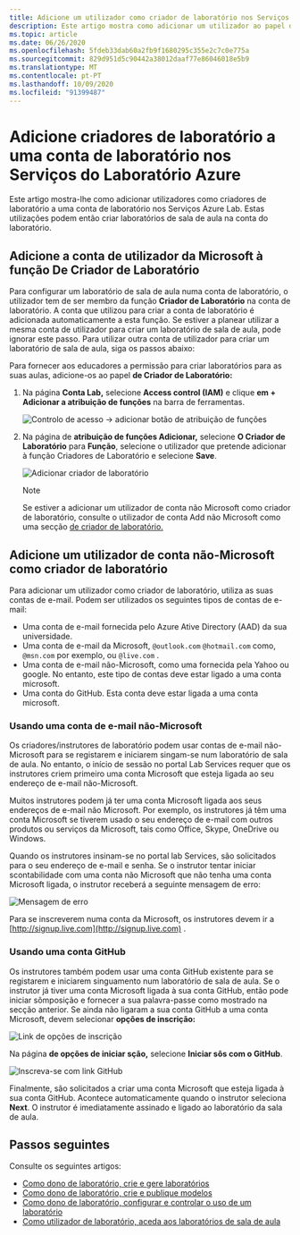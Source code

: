 ```yaml
---
title: Adicione um utilizador como criador de laboratório nos Serviços Azure Lab
description: Este artigo mostra como adicionar um utilizador ao papel de Criador de Laboratório para uma conta de laboratório nos Serviços do Laboratório Azure. Os criadores do laboratório podem criar laboratórios dentro desta conta de laboratório.
ms.topic: article
ms.date: 06/26/2020
ms.openlocfilehash: 5fdeb33dab60a2fb9f1680295c355e2c7c0e775a
ms.sourcegitcommit: 829d951d5c90442a38012daaf77e86046018e5b9
ms.translationtype: MT
ms.contentlocale: pt-PT
ms.lasthandoff: 10/09/2020
ms.locfileid: "91399487"
---
```

# <a name="add-lab-creators-to-a-lab-account-in-azure-lab-services"></a>Adicione criadores de laboratório a uma conta de laboratório nos Serviços do Laboratório Azure
Este artigo mostra-lhe como adicionar utilizadores como criadores de laboratório a uma conta de laboratório nos Serviços Azure Lab. Estas utilizações podem então criar laboratórios de sala de aula na conta do laboratório. 

## <a name="add-microsoft-user-account-to-lab-creator-role"></a>Adicione a conta de utilizador da Microsoft à função De Criador de Laboratório
Para configurar um laboratório de sala de aula numa conta de laboratório, o utilizador tem de ser membro da função **Criador de Laboratório** na conta de laboratório. A conta que utilizou para criar a conta de laboratório é adicionada automaticamente a esta função. Se estiver a planear utilizar a mesma conta de utilizador para criar um laboratório de sala de aula, pode ignorar este passo. Para utilizar outra conta de utilizador para criar um laboratório de sala de aula, siga os passos abaixo: 

Para fornecer aos educadores a permissão para criar laboratórios para as suas aulas, adicione-os ao papel **de Criador de Laboratório:**

1. Na página **Conta Lab,** selecione **Access control (IAM)** e clique **em + Adicionar a atribuição de funções** na barra de ferramentas. 

    ![Controlo de acesso -> adicionar botão de atribuição de funções](./media/tutorial-setup-lab-account/add-role-assignment-button.png)
1. Na página de **atribuição de funções Adicionar,** selecione **O Criador de Laboratório** para **Função**, selecione o utilizador que pretende adicionar à função Criadores de Laboratório e selecione **Save**. 

    ![Adicionar criador de laboratório](./media/tutorial-setup-lab-account/add-lab-creator.png)

    > [!NOTE]
    > Se estiver a adicionar um utilizador de conta não Microsoft como criador de laboratório, consulte o utilizador de conta Add não Microsoft como uma secção [de criador de laboratório.](#add-a-non-microsoft-account-user-as-a-lab-creator) 

## <a name="add-a-non-microsoft-account-user-as-a-lab-creator"></a>Adicione um utilizador de conta não-Microsoft como criador de laboratório
Para adicionar um utilizador como criador de laboratório, utiliza as suas contas de e-mail. Podem ser utilizados os seguintes tipos de contas de e-mail:

- Uma conta de e-mail fornecida pelo Azure Ative Directory (AAD) da sua universidade.
- Uma conta de e-mail da Microsoft, `@outlook.com` `@hotmail.com` como, `@msn.com` por exemplo, ou `@live.com` .
- Uma conta de e-mail não-Microsoft, como uma fornecida pela Yahoo ou google. No entanto, este tipo de contas deve estar ligado a uma conta microsoft.
- Uma conta do GitHub. Esta conta deve estar ligada a uma conta microsoft.

### <a name="using-a-non-microsoft-email-account"></a>Usando uma conta de e-mail não-Microsoft
Os criadores/instrutores de laboratório podem usar contas de e-mail não-Microsoft para se registarem e iniciarem singam-se num laboratório de sala de aula.  No entanto, o início de sessão no portal Lab Services requer que os instrutores criem primeiro uma conta Microsoft que esteja ligada ao seu endereço de e-mail não-Microsoft.

Muitos instrutores podem já ter uma conta Microsoft ligada aos seus endereços de e-mail não Microsoft. Por exemplo, os instrutores já têm uma conta Microsoft se tiverem usado o seu endereço de e-mail com outros produtos ou serviços da Microsoft, tais como Office, Skype, OneDrive ou Windows.  

Quando os instrutores insinam-se no portal lab Services, são solicitados para o seu endereço de e-mail e senha. Se o instrutor tentar iniciar scontabilidade com uma conta não Microsoft que não tenha uma conta Microsoft ligada, o instrutor receberá a seguinte mensagem de erro: 

![Mensagem de erro](./media/how-to-configure-student-usage/cant-find-account.png)

Para se inscreverem numa conta da Microsoft, os instrutores devem ir a [http://signup.live.com](http://signup.live.com) .  


### <a name="using-a-github-account"></a>Usando uma conta GitHub
Os instrutores também podem usar uma conta GitHub existente para se registarem e iniciarem singuamento num laboratório de sala de aula. Se o instrutor já tiver uma conta Microsoft ligada à sua conta GitHub, então pode iniciar sômposição e fornecer a sua palavra-passe como mostrado na secção anterior. Se ainda não ligaram a sua conta GitHub a uma conta Microsoft, devem selecionar **opções de inscrição:**

![Link de opções de inscrição](./media/how-to-configure-student-usage/signin-options.png)

Na página **de opções de iniciar sção,** selecione **Iniciar sôs com o GitHub**.

![Inscreva-se com link GitHub](./media/how-to-configure-student-usage/signin-github.png)

Finalmente, são solicitados a criar uma conta Microsoft que esteja ligada à sua conta GitHub. Acontece automaticamente quando o instrutor seleciona **Next**.  O instrutor é imediatamente assinado e ligado ao laboratório da sala de aula.


## <a name="next-steps"></a>Passos seguintes
Consulte os seguintes artigos:

- [Como dono de laboratório, crie e gere laboratórios](how-to-manage-classroom-labs.md)
- [Como dono de laboratório, crie e publique modelos](how-to-create-manage-template.md)
- [Como dono de laboratório, configurar e controlar o uso de um laboratório](how-to-configure-student-usage.md)
- [Como utilizador de laboratório, aceda aos laboratórios de sala de aula](how-to-use-classroom-lab.md)
